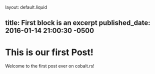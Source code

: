 layout: default.liquid

title: First block is an excerpt
published_date: 2016-01-14 21:00:30 -0500
---

# This is our first Post!

Welcome to the first post ever on cobalt.rs!
